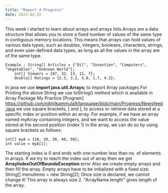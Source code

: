 ```yaml
---
title: "Report 4 Progress"
date: 2023-02-22
---
```

This week i started to learn about arrays and arrays lists.Arrays are a data structure that allows you to store a fixed number of values of the same type in contiguous memory locations. This means that arrays can hold values of various data types, such as doubles, integers, booleans, characters, strings, and even user-defined data types, as long as all the values in the array are of the same type.
```
Example : String[] Articles = {"Oil", "Invention", "Computers", "Vegetables", "Unknown World"};
    int[] Viewers = {87, 32, 13, 11, 7};
    double[] Ratings = {2.5, 3.2, 5.0, 1.7, 4.3};
```
In java we use **import java.util.Arrays;** to import Array packages
For Printing the above String we use toString() method which is available in Array Package
My Practice [Program] https://github.com/nikhilkammula9/language/blob/main/Progress/Newsfeed.java
we use square brackets, [ and ], to access or retrieve data stored at a specific index or position within an array.
For example, if we have an array named myArray containing integers, and we want to access the value stored at the second position (index 1) in the array, we can do so by using square brackets as follows:
```
int[] myA = {10, 20, 30, 40, 50};
int value = myA[1];
```
The starting index is 0 and ends with one number less than no. of elements in arrays.
If we try to reach the index out of array then we get **ArrayIndexOutOfBoundsException** error
Also we create empty arrays and then fill the array. Empty arrays have to be initialized with a fixed size:
String[] menuItems = new String[2];
Once size is declared, we cannot change it! This array is always size 2.
"ArrayName.length" gives length of the array.



